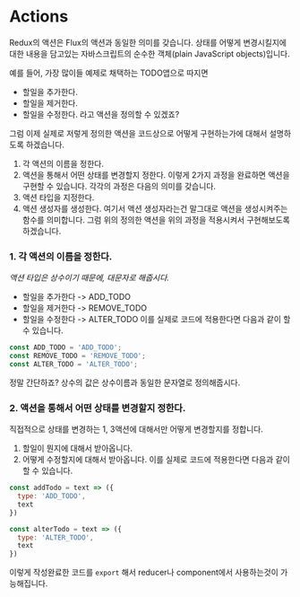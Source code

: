 Actions
===

Redux의 액션은 Flux의 액션과 동일한 의미를 갖습니다. 상태를 어떻게 변경시킬지에 대한 내용을 담고있는 자바스크립트의 순수한 객체(plain JavaScript objects)입니다.

예를 들어, 가장 많이들 예제로 채택하는 TODO앱으로 따지면
- 할일을 추가한다.
- 할일을 제거한다.
- 할일을 수정한다.
라고 액션을 정의할 수 있겠죠?

그럼 이제 실제로 저렇게 정의한 액션을 코드상으로 어떻게 구현하는가에 대해서 설명하도록 하겠습니다.
1. 각 액션의 이름을 정한다.
2. 액션을 통해서 어떤 상태를 변경할지 정한다.
이렇게 2가지 과정을 완료하면 액션을 구현할 수 있습니다. 각각의 과정은 다음의 의미를 갖습니다.
1. 액션 타입을 지정한다.
2. 액션 생성자를 생성한다.
여기서 액션 생성자라는건 말그대로 액션을 생성시켜주는 함수를 의미합니다. 그럼 위의 정의한 액션을 위의 과정을 적용시켜서 구현해보도록 하겠습니다.

### 1. 각 액션의 이름을 정한다.
<i>액션 타입은 상수이기 때문에, 대문자로 해줍시다.</i>
- 할일을 추가한다 -> ADD_TODO
- 할일을 제거한다 -> REMOVE_TODO
- 할일을 수정한다 -> ALTER_TODO
이를 실제로 코드에 적용한다면 다음과 같이 할 수 있습니다.
```javascript
const ADD_TODO = 'ADD_TODO';
const REMOVE_TODO = 'REMOVE_TODO';
const ALTER_TODO = 'ALTER_TODO';
```
정말 간단하죠? 상수의 값은 상수이름과 동일한 문자열로 정의해줍시다.

### 2. 액션을 통해서 어떤 상태를 변경할지 정한다.
직접적으로 상태를 변경하는 1, 3액션에 대해서만 어떻게 변경할지를 정합니다.
1. 할일이 뭔지에 대해서 받아옵니다.
2. 어떻게 수정할지에 대해서 받아옵니다.
이를 실제로 코드에 적용한다면 다음과 같이 할 수 있습니다.
```javascript
const addTodo = text => ({
  type: 'ADD_TODO',
  text
})

const alterTodo = text => ({
  type: 'ALTER_TODO',
  text
})
```

이렇게 작성완료한 코드를 `export` 해서 reducer나 component에서 사용하는것이 가능해집니다.